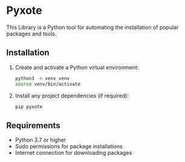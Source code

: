 # Pyxote

This Library is a Python tool for automating the installation of popular packages and tools.

## Installation


1. Create and activate a Python virtual environment:
    ```bash
    python3 -m venv venv
    source venv/bin/activate
    ```

2. Install any project dependencies (if required):
    ```bash
    pip pyxote
    ```

## Requirements
- Python 3.7 or higher
- Sudo permissions for package installations
- Internet connection for downloading packages
